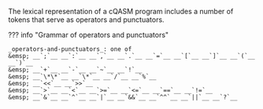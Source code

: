 The lexical representation of a cQASM program includes a number of tokens that serve as operators and punctuators.


??? info "Grammar of operators and punctuators" 

    _operators-and-punctuators_: one of  
    &emsp; __`;`__ __`:`__ __`,`__ __`.`__ __`=`__ __`[`__ __`]`__ __`(`__ __`)`__  
    &emsp; __`+`__ __`-`__ __`~`__ __`!`__  
    &emsp; __`\*\*`__ __`\*`__ __`/`__ __`%`__  
    &emsp; __`<<`__ __`>>`__  
    &emsp; __`>`__ __`<`__ __`>=`__ __`<=`__ __`==`__ __`!=`__  
    &emsp; __`&`__ __`^`__ __`|`__ __`&&`__ __`^^`__ __`||`__ __`?`__